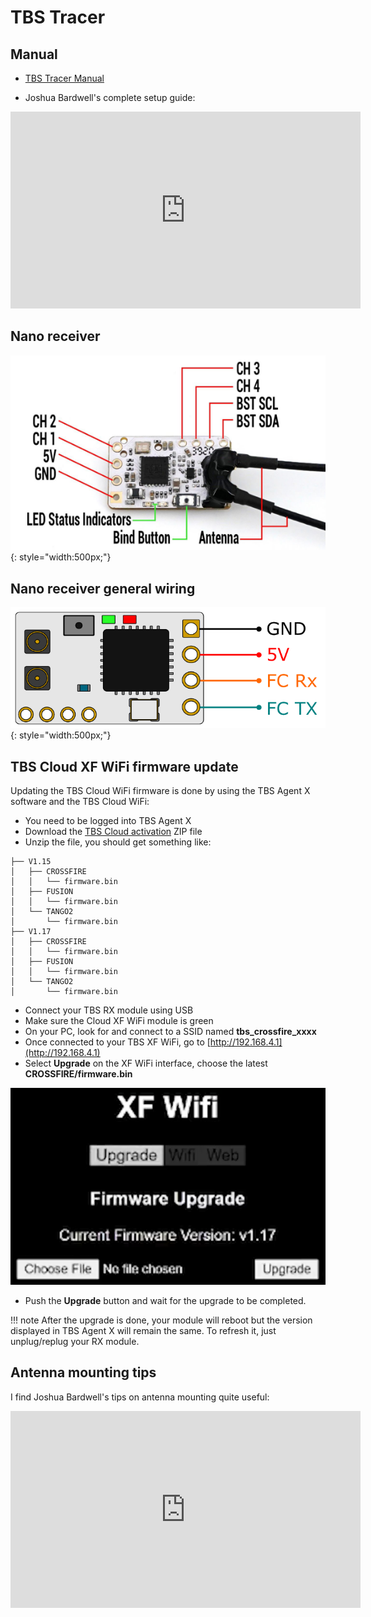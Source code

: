 # TBS Tracer

## Manual

- [TBS Tracer Manual](assets/tbs-tracer-manual.pdf)

- Joshua Bardwell's complete setup guide:

<iframe width="560" height="315" src="https://www.youtube-nocookie.com/embed/zEWlYpDZuS0" frameborder="0" allow="accelerometer; autoplay; clipboard-write; encrypted-media; gyroscope; picture-in-picture" allowfullscreen></iframe>

## Nano receiver

![TBS Tracer Nano receiver](images/tbs_tracer_nano_receiver_pic.png){: style="width:500px;"}

## Nano receiver general wiring

![TBS Tracer Nano receiver](images/tbs_tracer_nano_receiver.png){: style="width:500px;"}

## TBS Cloud XF WiFi firmware update

Updating the TBS Cloud WiFi firmware is done by using the TBS Agent X software and the TBS Cloud WiFi:

- You need to be logged into TBS Agent X
- Download the [TBS Cloud activation](https://www.team-blacksheep.com/tbs-cloud-activation.zip) ZIP file
- Unzip the file, you should get something like:

```
├── V1.15
│   ├── CROSSFIRE
│   │   └── firmware.bin
│   ├── FUSION
│   │   └── firmware.bin
│   └── TANGO2
│       └── firmware.bin
├── V1.17
│   ├── CROSSFIRE
│   │   └── firmware.bin
│   ├── FUSION
│   │   └── firmware.bin
│   └── TANGO2
│       └── firmware.bin
```

- Connect your TBS RX module using USB
- Make sure the Cloud XF WiFi module is green
- On your PC, look for and connect to a SSID named **tbs_crossfire_xxxx**
- Once connected to your TBS XF WiFi, go to [http://192.168.4.1](http://192.168.4.1)
- Select **Upgrade** on the XF WiFi interface, choose the latest **CROSSFIRE/firmware.bin**

![TBS XF WiFi Upgrade](images/xf_wifi_upgrade.png)

- Push the **Upgrade** button and wait for the upgrade to be completed.

!!! note
    After the upgrade is done, your module will reboot but the version displayed in TBS Agent X will remain the same. To refresh it, just unplug/replug your RX module.

## Antenna mounting tips

I find Joshua Bardwell's tips on antenna mounting quite useful:

<iframe width="560" height="315" src="https://www.youtube-nocookie.com/embed/KA2OLTBIjKk" title="YouTube video player" frameborder="0" allow="accelerometer; autoplay; clipboard-write; encrypted-media; gyroscope; picture-in-picture" allowfullscreen></iframe>
